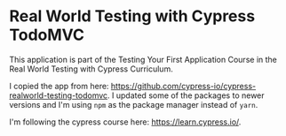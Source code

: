 # Real World Testing with Cypress TodoMVC

This application is part of the Testing Your First Application Course in the Real World Testing with Cypress Curriculum.

I copied the app from here: <https://github.com/cypress-io/cypress-realworld-testing-todomvc>. I updated some of the packages to newer versions and I'm using `npm` as the package manager instead of `yarn`.

I'm following the cypress course here: <https://learn.cypress.io/>.

